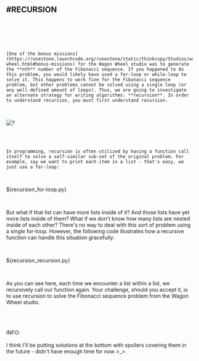 #RECURSION
---
<br>
<br>
<br>
<br>

	[One of the bonus missions](https://runestone.launchcode.org/runestone/static/thinkcspy/Studios/wagon-wheel.html#bonus-missions) for the Wagon Wheel studio was to generate the **nth** number of the Fibonacci sequence. If you happened to do this problem, you would likely have used a for-loop or while-loop to solve it. This happens to work fine for the Fibonacci sequence problem, but other problems cannot be solved using a single loop (or any well-defined amount of loops). Thus, we are going to investigate an alternate strategy for writing algorithms: **recursion**. In order to understand recursion, you must first understand recursion.

<br>

![?](https://i.redd.it/rsspb061xgz01.jpg "pooh-cursion")

<br>
<br>

	In programming, recursion is often utilized by having a function call itself to solve a self-similar sub-set of the original problem. For example, say we want to print each item in a list - that's easy, we just use a for-loop:

<br>

${recursion_for-loop.py}

<br>

But what if that list can have more lists inside of it? And those lists have yet more lists inside of them? What if we don't know how many lists are nested inside of each other? There's no way to deal with this sort of problem using a single for-loop. However, the following code illustrates how a recursive function can handle this situation gracefully:

<br>

${recursion_recursion.py}

<br>

As you can see here, each time we encounter a list within a list, we recursively call our function again. Your challenge, should you accept it, is to use recursion to solve the Fibonacci sequence problem from the Wagon Wheel studio.

<br>
<br>
<br>

<div class="alert">
	INFO:<br><br>
	I think I'll be putting solutions at the bottom with spoilers covering them in the future - didn't have enough time for now >_>.
</div>

<br>
<br>
<br>
<br>
<br>
<br>
<br>
<br>
<br>
